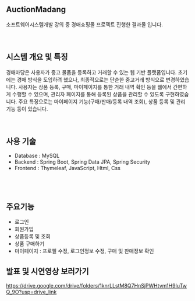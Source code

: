 ## AuctionMadang
소프트웨어시스템개발 강의 중 경매쇼핑몰 프로젝트 진행한 결과물 입니다.
  <br>  <br>  <br>
## 시스템 개요 및 특징
경매마당은 사용자가 중고 물품을 등록하고 거래할 수 있는 웹 기반 플랫폼입니다. 초기에는 경매 방식을 도입하려 했으나, 최종적으로는 단순한 중고거래 방식으로 변경하였습니다. 사용자는 상품 등록, 구매, 마이페이지를 통한 거래 내역 확인 등을 웹에서 간편하게 수행할 수 있으며, 관리자 페이지를 통해 등록된 상품을 관리할 수 있도록 구현하였습니다. 주요 특징으로는 마이페이지 기능(구매/판매/등록 내역 조회), 상품 등록 및 관리 기능 등이 있습니다.
  <br>  <br>  <br>
## 사용 기술
- Database : MySQL <br>
- Backend :  Spring Boot, Spring Data JPA, Spring Security  <br>
- Frontend : Thymeleaf, JavaScript, Html, Css <br>
  <br>  <br>  <br>
## 주요기능
- 로그인 <br>
- 회원가입 <br>
- 상품등록 및 조회 <br>
- 상품 구매하기 <br>
- 마이페이지 : 프로필 수정, 로그인정보 수정, 구매 및 판매정보 확인  <br>

## 발표 및 시연영상 보러가기
https://drive.google.com/drive/folders/1knrLLstM8Q7HnSjPWHtvm1H9IuTwQ_9O?usp=drive_link
